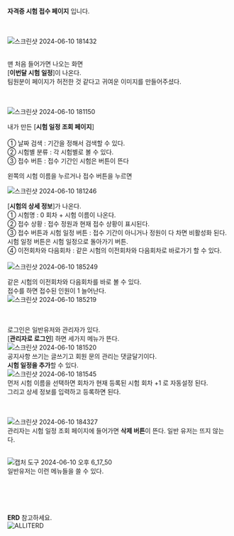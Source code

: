**자격증 시험 접수 페이지** 입니다.<br><br><br>

![스크린샷 2024-06-10 181432](https://github.com/tyt9/ALLIT/assets/143326223/c3bfb91d-3a8b-4c00-b232-31e36b247b81)<br><br>

맨 처음 들어가면 나오는 화면<br>
[**이번달 시험 일정**]이 나온다.<br>
팀원분이 페이지가 허전한 것 같다고 귀여운 이미지를 만들어주셨다.<br><br><br>

![스크린샷 2024-06-10 181150](https://github.com/tyt9/ALLIT/assets/143326223/41383bd1-2df0-4b6b-bd5a-2bed3672ddee)<br>

내가 만든 [**시험 일정 조회 페이지**]<br><br>
① 날짜 검색 : 기간을 정해서 검색할 수 있다.<br>
② 시험별 분류 : 각 시험별로 볼 수 있다.<br>
③ 접수 버튼 : 접수 기간인 시험은 버튼이 뜬다<br>

왼쪽의 시험 이름을 누르거나 접수 버튼을 누르면<br>

![스크린샷 2024-06-10 181246](https://github.com/tyt9/ALLIT/assets/143326223/885e9fdc-143b-43d5-8569-2c074cbb842f)<br>

[**시험의 상세 정보**]가 나온다.<br>
① 시험명 : 0 회차 + 시험 이름이 나온다.<br>
② 접수 상황 : 접수 정원과 현재 접수 상황이 표시된다.<br>
③ 접수 버튼과 시험 일정 버튼 : 접수 기간이 아니거나 정원이 다 차면 비활성화 된다. 시험 일정 버튼은 시험 일정으로 돌아가기 버튼.<br>
④ 이전회차와 다음회차 : 같은 시험의 이전회차와 다음회차로 바로가기 할 수 있다.<br><br>
![스크린샷 2024-06-10 185249](https://github.com/tyt9/ALLIT/assets/143326223/80bdc012-a35e-4fb3-b9f3-f98377422bd4)<br>


같은 시험의 이전회차와 다음회차를 바로 볼 수 있다.<br>
접수를 하면 접수된 인원이 1 늘어난다.<br>
![스크린샷 2024-06-10 185219](https://github.com/tyt9/ALLIT/assets/143326223/2dd26f75-d994-4e6c-8cbb-e7db11bf0a6d)<br><br><br>

로그인은 일반유저와 관리자가 있다.<br>
[**관리자로 로그인**] 하면 세가지 메뉴가 뜬다.<br>
![스크린샷 2024-06-10 181520](https://github.com/tyt9/ALLIT/assets/143326223/20ae6ff9-bf44-4279-8da7-c4713915d7d7)<br>
공지사항 쓰기는 글쓰기고 회원 문의 관리는 댓글달기이다.<br>
**시험 일정을 추가**할 수 있다.<br>
![스크린샷 2024-06-10 181545](https://github.com/tyt9/ALLIT/assets/143326223/51828271-e5ad-4199-abca-432f4d57726c)<br>
먼저 시험 이름을 선택하면 회차가 현재 등록된 시험 회차 +1 로 자동설정 된다.<br>
그리고 상세 정보를 입력하고 등록하면 된다.<br><br><br>

![스크린샷 2024-06-10 184327](https://github.com/tyt9/ALLIT/assets/143326223/60d7e1e2-3f47-4cf3-a3be-2be6bf4a0a24)<br>
관리자는 시험 일정 조회 페이지에 들어가면 **삭제 버튼**이 뜬다. 일반 유저는 뜨지 않는다.<br><br>


![캡처 도구 2024-06-10 오후 6_17_50](https://github.com/tyt9/ALLIT/assets/143326223/68789d45-e46f-48fc-a645-e98fad3ddfe3)<br>
일반유저는 이런 메뉴들을 쓸 수 있다.<br><br><br><br><br><br>
**ERD** 참고하세요.<br>
![ALLITERD](https://github.com/tyt9/ALLIT/assets/143326223/a544e08e-0001-484a-9bb2-3d40033d9b23)

